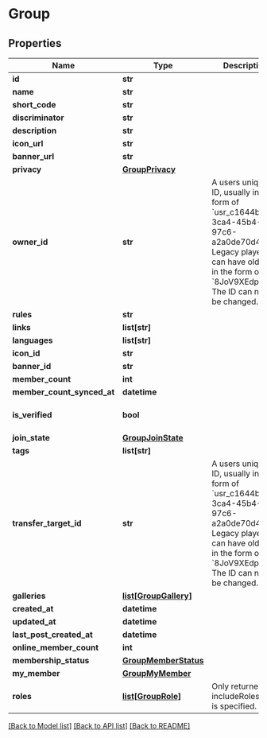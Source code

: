# Group


## Properties
Name | Type | Description | Notes
------------ | ------------- | ------------- | -------------
**id** | **str** |  | [optional] 
**name** | **str** |  | [optional] 
**short_code** | **str** |  | [optional] 
**discriminator** | **str** |  | [optional] 
**description** | **str** |  | [optional] 
**icon_url** | **str** |  | [optional] 
**banner_url** | **str** |  | [optional] 
**privacy** | [**GroupPrivacy**](GroupPrivacy.md) |  | [optional] 
**owner_id** | **str** | A users unique ID, usually in the form of &#x60;usr_c1644b5b-3ca4-45b4-97c6-a2a0de70d469&#x60;. Legacy players can have old IDs in the form of &#x60;8JoV9XEdpo&#x60;. The ID can never be changed. | [optional] 
**rules** | **str** |  | [optional] 
**links** | **list[str]** |  | [optional] 
**languages** | **list[str]** |  | [optional] 
**icon_id** | **str** |  | [optional] 
**banner_id** | **str** |  | [optional] 
**member_count** | **int** |  | [optional] 
**member_count_synced_at** | **datetime** |  | [optional] 
**is_verified** | **bool** |  | [optional] [default to False]
**join_state** | [**GroupJoinState**](GroupJoinState.md) |  | [optional] 
**tags** | **list[str]** |   | [optional] 
**transfer_target_id** | **str** | A users unique ID, usually in the form of &#x60;usr_c1644b5b-3ca4-45b4-97c6-a2a0de70d469&#x60;. Legacy players can have old IDs in the form of &#x60;8JoV9XEdpo&#x60;. The ID can never be changed. | [optional] 
**galleries** | [**list[GroupGallery]**](GroupGallery.md) |   | [optional] 
**created_at** | **datetime** |  | [optional] 
**updated_at** | **datetime** |  | [optional] 
**last_post_created_at** | **datetime** |  | [optional] 
**online_member_count** | **int** |  | [optional] 
**membership_status** | [**GroupMemberStatus**](GroupMemberStatus.md) |  | [optional] 
**my_member** | [**GroupMyMember**](GroupMyMember.md) |  | [optional] 
**roles** | [**list[GroupRole]**](GroupRole.md) | Only returned if ?includeRoles&#x3D;true is specified. | [optional] 

[[Back to Model list]](../README.md#documentation-for-models) [[Back to API list]](../README.md#documentation-for-api-endpoints) [[Back to README]](../README.md)


